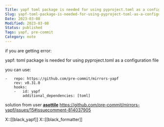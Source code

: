 ```yaml
---
Title: yapf toml package is needed for using pyproject.toml as a configuration file
Slug: yapf-toml-package-is-needed-for-using-pyproject-toml-as-a-configuration -file
Date: 2023-03-08
Modified: 2023-03-08
Status: published
Tags: yapf, pre-commit 
Category: note
---
```


if you are getting error:

yapf: toml package is needed for using pyproject.toml as a configuration file

you can use:
```
-   repo: https://github.com/pre-commit/mirrors-yapf
    rev: v0.31.0
    hooks:
    -   id: yapf
        additional_dependencies: [toml]
```

solution from user **[asottile](https://github.com/asottile)**
https://github.com/pre-commit/mirrors-yapf/issues/15#issuecomment-814037905

X::[[black_yapf]]
X::[[black_formatter]]